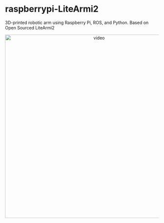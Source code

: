 # raspberrypi-LiteArmi2
3D-printed robotic arm using Raspberry Pi, ROS, and Python. Based on Open Sourced LiteArmi2


<p align="center">
 <img src="https://github.com/estods3/raspberrypi-LiteArmi2/blob/master/rosreplay.gif" alt="video" width="600"/>
</p>
